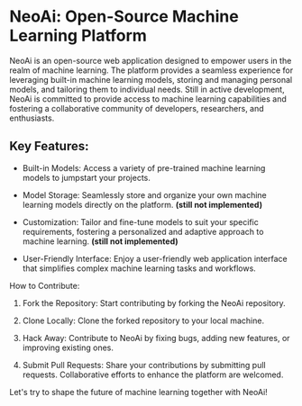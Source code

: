 # **NeoAi: Open-Source Machine Learning Platform**

NeoAi is an open-source web application designed to empower users in the realm of machine learning. The platform provides a seamless experience for leveraging built-in machine learning models, storing and managing personal models, and tailoring them to individual needs. Still in active development, NeoAi is committed to provide access to machine learning capabilities and fostering a collaborative community of developers, researchers, and enthusiasts.

## Key Features:
- Built-in Models: Access a variety of pre-trained machine learning models to jumpstart your projects.

- Model Storage: Seamlessly store and organize your own machine learning models directly on the platform. **(still not implemented)**

- Customization: Tailor and fine-tune models to suit your specific requirements, fostering a personalized and adaptive approach to machine learning. **(still not implemented)**

- User-Friendly Interface: Enjoy a user-friendly web application interface that simplifies complex machine learning tasks and workflows.

How to Contribute:
1) Fork the Repository: Start contributing by forking the NeoAi repository.

2) Clone Locally: Clone the forked repository to your local machine.

3) Hack Away: Contribute to NeoAi by fixing bugs, adding new features, or improving existing ones.

4) Submit Pull Requests: Share your contributions by submitting pull requests. Collaborative efforts to enhance the platform are welcomed.

Let's try to shape the future of machine learning together with NeoAi!
